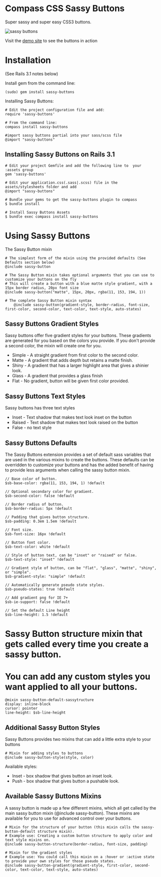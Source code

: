 Compass CSS Sassy Buttons
=========================

Super sassy and super easy CSS3 buttons.

![sassy buttons](http://dl.dropbox.com/u/1274637/sassy-buttons.png)

Visit the [demo site](http://jaredhardy.com/sassy-buttons/) to see the buttons in action

Installation
============

(See Rails 3.1 notes below)

Install gem from the command line:

    (sudo) gem install sassy-buttons

Installing Sassy Buttons:

    # Edit the project configuration file and add:
    require 'sassy-buttons'

    # From the command line:
    compass install sassy-buttons

    #import sassy buttons partial into your sass/scss file
    @import "sassy-buttons"

Installing Sassy Buttons on Rails 3.1
-------------------------------------
    # Edit your project Gemfile and add the following line to  your :assets group
    gem 'sassy-buttons'

    # Edit your application.css(.sass|.scss) file in the assets/stylesheets folder and add
    @import "sassy-buttons"

    # Bundle your gems to get the sassy-buttons plugin to compass
    $ bundle install

    # Install Sassy Buttons Assets
    $ bundle exec compass install sassy-buttons

Using Sassy Buttons
===================

The Sassy Button mixin

    # The simplest form of the mixin using the provided defaults (See Defaults section below)
    @include sassy-button

    # The Sassy Button mixin takes optional arguments that you can use to customize your buttons on the fly
    # This will create a button with a blue matte style gradient, with a 15px border radius, 20px font size
    @include sassy-button("matte", 15px, 20px, rgba(11, 153, 194, 1))

    # The complete Sassy Button mixin syntax
		@include sassy-button(gradient-style, border-radius, font-size, first-color, second-color, text-color, text-style, auto-states)
	


Sassy Buttons Gradient Styles
----------------------------
Sassy buttons offer five gradient styles for your buttons. These gradients are generated for you based on the colors you provide. If you don't provide a second color, the mixin will create one for you.

* Simple - A straight gradient from first color to the second color.
* Matte - A gradient that adds depth but retains a matte finish.
* Shiny - A gradient that has a larger highlight area that gives a shinier look.
* Glass - A gradient that provides a glass finish
* Flat - No gradient, button will be given first color provided.

Sassy Buttons Text Styles
-------------------------
Sassy buttons has three text styles

* Inset - Text shadow that makes text look inset on the button
* Raised - Text shadow that makes text look raised on the button
* False - no text style

Sassy Buttons Defaults
----------------------

The Sassy Buttons extension provides a set of default sass variables that are used in the various mixins to create the buttons. These defaults can be overridden to customize your buttons and has the added benefit of having to provide less arguments when calling the sassy button mixin.
    
    // Base color of button.
    $sb-base-color: rgba(11, 153, 194, 1) !default
    
    // Optional secondary color for gradient.
    $sb-second-color: false !default

    // Border radius of button.
    $sb-border-radius: 5px !default

    // Padding that gives button structure.
    $sb-padding: 0.3em 1.5em !default

    // Font size.
    $sb-font-size: 16px !default

    // Button font color.
    $sb-text-color: white !default

    // Style of button text, can be "inset" or "raised" or false.
    $sb-text-style: "inset" !default

    // Gradient style of button, can be "flat", "glass", "matte", "shiny", or "simple".
    $sb-gradient-style: "simple" !default

    // Automatically generate pseudo state styles.
    $sb-pseudo-states: true !default

    // Add gradient png for IE 7+
    $sb-ie-support: false !default

    // Set the default Line height
    $sb-line-height: 1.5 !default

  # Sassy Button structure mixin that gets called every time you create a sassy button.
  # You can add any custom styles you want applied to all your buttons.
    @mixin sassy-button-default-sassytructure
    display: inline-block
    cursor: pointer
    line-height: $sb-line-height


Additional Sassy Button Styles
------------------------------

Sassy Buttons provides two mixins that can add a little extra style to your buttons

	# Mixin for adding styles to buttons
	@include sassy-button-style(style, color)

Available styles:

* Inset - box shadow that gives button an inset look.
* Push - box shadow that gives button a pushable look.


Available Sassy Buttons Mixins
------------------------------

A sassy button is made up a few different mixins, which all get called by the main sassy button mixin (@include sassy-button). These mixins are  available for you to use for advanced control over your buttons.

	# Mixin for the structure of your button (this mixin calls the sassy-button-default structure mixin).
  	# Example use: Creating a custom button structure to apply color and text style mixins on.
  	@include sassy-button-structure(border-radius, font-size, padding)

  	# Mixin for the gradient styles
  	# Example use: You could call this mixin on a :hover or :active state to provide your own styles for those pseudo states.
  	@include sassy-button-gradient(gradient-style, first-color, second-color, text-color, text-style, auto-states)
